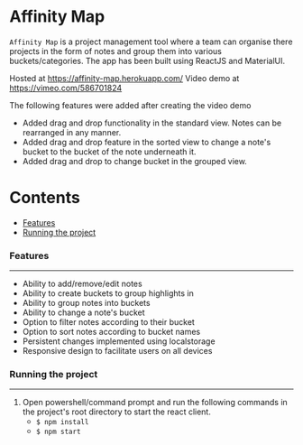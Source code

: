 # Affinity Map

`Affinity Map` is a project management tool where a team can organise there projects in the form of notes and group them into various buckets/categories. The app has been built using ReactJS and MaterialUI.

Hosted at https://affinity-map.herokuapp.com/
Video demo at https://vimeo.com/586701824

The following features were added after creating the video demo
+ Added drag and drop functionality in the standard view. Notes can be rearranged in any manner.
+ Added drag and drop feature in the sorted view to change a note's bucket to the bucket of the note underneath it.
+ Added drag and drop to change bucket in the grouped view.

Contents
========

 * [Features](#Features)
 * [Running the project](#Running-the-project)

### Features
---

+ Ability to add/remove/edit notes
+ Ability to create buckets to group highlights in
+ Ability to group notes into buckets
+ Ability to change a note's bucket
+ Option to filter notes according to their bucket
+ Option to sort notes according to bucket names
+ Persistent changes implemented using localstorage
+ Responsive design to facilitate users on all devices

### Running the project
---
   
1. Open powershell/command prompt and run the following commands in the project's root directory to start the react client.
    + `$ npm install`
    + `$ npm start`


